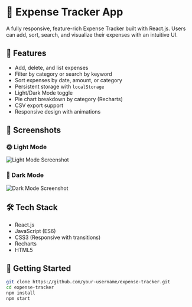 # 💸 Expense Tracker App
A fully responsive, feature-rich Expense Tracker built with React.js. Users can add, sort, search, and visualize their expenses with an intuitive UI.

## 🔧 Features

- Add, delete, and list expenses
- Filter by category or search by keyword
- Sort expenses by date, amount, or category
- Persistent storage with `localStorage`
- Light/Dark Mode toggle
- Pie chart breakdown by category (Recharts)
- CSV export support
- Responsive design with animations

## 📸 Screenshots

### 🌞 Light Mode
![Light Mode Screenshot](./public/assets/light.png)
### 🌙 Dark Mode
![Dark Mode Screenshot](./public/assets/dark.png)

## 🛠 Tech Stack

- React.js
- JavaScript (ES6)
- CSS3 (Responsive with transitions)
- Recharts
- HTML5

## 🚀 Getting Started

```bash
git clone https://github.com/your-username/expense-tracker.git
cd expense-tracker
npm install
npm start
